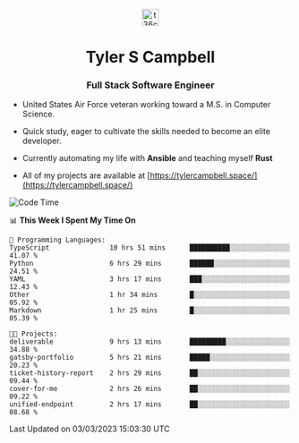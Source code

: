 <p align="center">
<a href="https://www.linkedin.com/in/t36campbell" target="blank"><img align="center" src="https://ik.imagekit.io/t36campbell/Portfolio/linkedin.png.original_m8bbGgPh6.png" alt="t36campbell" height="30" width="30" /></a>
</p>
<h1 align="center">Tyler S Campbell</h1>
<h3 align="center">Full Stack Software Engineer</h3>

* United States Air Force veteran working toward a M.S. in Computer Science.

* Quick study, eager to cultivate the skills needed to become an elite developer.

* Currently automating my life with **Ansible** and teaching myself **Rust**

* All of my projects are available at [https://tylercampbell.space/](https://tylercampbell.space/)

<!--START_SECTION:waka-->
![Code Time](http://img.shields.io/badge/Code%20Time-2%2C229%20hrs%202%20mins-blue)

📊 **This Week I Spent My Time On** 

```text
💬 Programming Languages: 
TypeScript               10 hrs 51 mins      ██████████░░░░░░░░░░░░░░░   41.07 % 
Python                   6 hrs 29 mins       ██████░░░░░░░░░░░░░░░░░░░   24.51 % 
YAML                     3 hrs 17 mins       ███░░░░░░░░░░░░░░░░░░░░░░   12.43 % 
Other                    1 hr 34 mins        █░░░░░░░░░░░░░░░░░░░░░░░░   05.92 % 
Markdown                 1 hr 25 mins        █░░░░░░░░░░░░░░░░░░░░░░░░   05.39 % 

🐱‍💻 Projects: 
deliverable              9 hrs 13 mins       █████████░░░░░░░░░░░░░░░░   34.88 % 
gatsby-portfolio         5 hrs 21 mins       █████░░░░░░░░░░░░░░░░░░░░   20.23 % 
ticket-history-report    2 hrs 29 mins       ██░░░░░░░░░░░░░░░░░░░░░░░   09.44 % 
cover-for-me             2 hrs 26 mins       ██░░░░░░░░░░░░░░░░░░░░░░░   09.22 % 
unified-endpoint         2 hrs 17 mins       ██░░░░░░░░░░░░░░░░░░░░░░░   08.68 % 
```


 Last Updated on 03/03/2023 15:03:30 UTC
<!--END_SECTION:waka-->
